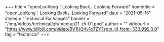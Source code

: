 +++
title = "openLooKeng：Looking Back，Looking Forward"
hometitle = "openLooKeng：Looking Back，Looking Forward"
date = "2021-05-15"
styles = "Technical Exchanges"
banner = "/img/videos/technical/zh/meetup21-zh-01.png"
author = ""
videourl = "https://www.bilibili.com/video/BV1UQ4y1o7ZY?spm_id_from=333.999.0.0"
tag = "technical"
+++